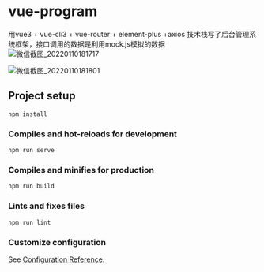 

# vue-program
用vue3 + vue-cli3 + vue-router + element-plus +axios 技术栈写了后台管理系统框架，接口调用的数据是利用mock.js模拟的数据
![微信截图_20220110181717](https://user-images.githubusercontent.com/46336691/148750058-971625e9-c8a0-429b-8d70-f1a9b12d6024.png)

![微信截图_20220110181801](https://user-images.githubusercontent.com/46336691/148750157-61548382-23f1-4440-b330-e0304516e066.png)



## Project setup
```
npm install
```

### Compiles and hot-reloads for development
```
npm run serve
```

### Compiles and minifies for production
```
npm run build
```

### Lints and fixes files
```
npm run lint
```

### Customize configuration
See [Configuration Reference](https://cli.vuejs.org/config/).

